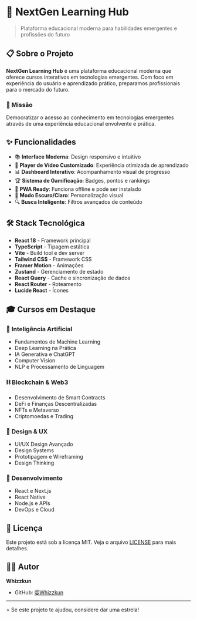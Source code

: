 # 🚀 NextGen Learning Hub

> Plataforma educacional moderna para habilidades emergentes e profissões do futuro

## 📋 Sobre o Projeto

**NextGen Learning Hub** é uma plataforma educacional moderna que oferece cursos interativos em tecnologias emergentes. Com foco em experiência do usuário e aprendizado prático, preparamos profissionais para o mercado do futuro.

### 🎯 Missão
Democratizar o acesso ao conhecimento em tecnologias emergentes através de uma experiência educacional envolvente e prática.

## ✨ Funcionalidades

- 📚 **Interface Moderna**: Design responsivo e intuitivo
- 🎥 **Player de Vídeo Customizado**: Experiência otimizada de aprendizado
- 📊 **Dashboard Interativo**: Acompanhamento visual de progresso
- 🏆 **Sistema de Gamificação**: Badges, pontos e rankings
- 📱 **PWA Ready**: Funciona offline e pode ser instalado
- 🌙 **Modo Escuro/Claro**: Personalização visual
- 🔍 **Busca Inteligente**: Filtros avançados de conteúdo

## 🛠️ Stack Tecnológica

- **React 18** - Framework principal
- **TypeScript** - Tipagem estática
- **Vite** - Build tool e dev server
- **Tailwind CSS** - Framework CSS
- **Framer Motion** - Animações
- **Zustand** - Gerenciamento de estado
- **React Query** - Cache e sincronização de dados
- **React Router** - Roteamento
- **Lucide React** - Ícones


## 🎓 Cursos em Destaque

### 🤖 **Inteligência Artificial**
- Fundamentos de Machine Learning
- Deep Learning na Prática
- IA Generativa e ChatGPT
- Computer Vision
- NLP e Processamento de Linguagem

### ⛓️ **Blockchain & Web3**
- Desenvolvimento de Smart Contracts
- DeFi e Finanças Descentralizadas
- NFTs e Metaverso
- Criptomoedas e Trading

### 🎨 **Design & UX**
- UI/UX Design Avançado
- Design Systems
- Prototipagem e Wireframing
- Design Thinking

### 📱 **Desenvolvimento**
- React e Next.js
- React Native
- Node.js e APIs
- DevOps e Cloud


## 📄 Licença

Este projeto está sob a licença MIT. Veja o arquivo [LICENSE](LICENSE) para mais detalhes.

## 👨‍💻 Autor

**Whizzkun**
- GitHub: [@Whizzkun](https://github.com/Whizzkun)

---

⭐ Se este projeto te ajudou, considere dar uma estrela!
